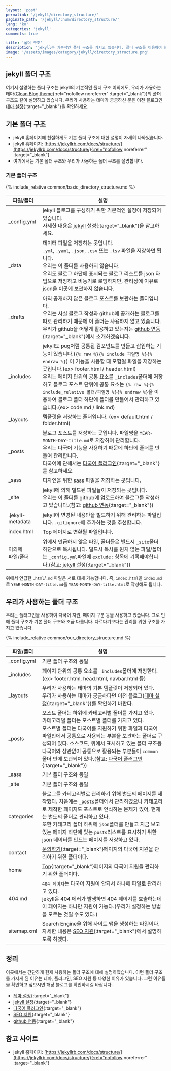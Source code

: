 ```yaml
---
layout: 'post'
permalink: '/jekyll/directory_structure/'
paginate_path: '/jekyll/:num/directory_structure/'
lang: 'ko'
categories: 'jekyll'
comments: true

title: '폴더 구조'
description: 'jekyll는 기본적인 폴더 구조를 가지고 있습니다. 폴더 구조를 이용하여 블로그를 체계적으로 관리해 봅시다.'
image: '/assets/images/category/jekyll/directory_structure.png'
---
```


## jekyll 폴더 구조
여기서 설명하는 폴더 구조는 jekyll의 기본적인 폴더 구조 이외에도, 우리가 사용하는 테마([Clean Blog theme](http://jekyllthemes.org/themes/clean-blog/){:rel="nofollow noreferrer" :target="_blank"})의 폴더 구조도 같이 설명하고 있습니다. 우리가 사용하는 테마가 궁굼하신 분은 이전 블로그인 [테마 설정]({{site.url}}/{{page.categories}}/theme/){:target="_blank"}을 확인하세요.

## 기본 폴더 구조
- jekyll 홈페이지에 친절하게도 기본 폴더 구조에 대한 설명이 자세히 나와있습니다.
- jekyll 홈페이지: [https://jekyllrb.com/docs/structure/](https://jekyllrb.com/docs/structure/){:rel="nofollow noreferrer" :target="_blank"}
- 여기에서는 기본 폴더 구조와 우리가 사용하는 폴더 구조를 설명합니다.

### 기본 폴더 구조
{% include_relative common/basic_directory_structure.md %}

| 파일/폴더 | 설명 |
|---|---|
| _config.yml | jekyll 블로그를 구성하기 위한 기본적인 설정이 저장되어있습니다.<br>자세한 내용은 [jekyll 설정]({{site.url}}/{{page.categories}}/configuration/){:target="_blank"}을 참고하세요. |
| _data | 데이터 파일을 저장하는 곳입니다.<br> ```.yml```,  ```.yaml```, ```.json```, ```.csv``` 또는 ```.tsv``` 파일을 저장하면 됩니다.<br>우리는 이 폴더를 사용하지 않습니다.<br>우리도 블로그 하단에 표시되는 블로그 리스트를 json 타입으로 저장하고 비동기로 로딩하지만, 관리상에 이유로 json을 이곳에 보관하지 않습니다. |
| _drafts | 아직 공개하지 않은 블로그 포스트를 보관하는 폴더입니다.<br>우리는 사실 블로그 작성과 github에 공개하는 블로그를 따로 관리하기 때문에 이 폴더는 사용하지 않고 있습니다.<br>우리가 github을 어떻게 활용하고 있는지는 [github 연동]({{site.url}}/{{page.categories}}/integrate_github/){:target="_blank"}에서 소개하겠습니다. |
| _includes | jekyll도 pug처럼 공통된 컴포넌트를 만들고 삽입하는 기능이 있습니다.(```{% raw %}{% include 파일명 %}{% endraw %}```) 이 기능을 사용할 때 포함될 파일을 저장하는 곳입니다.(ex> footer.html / header.html)<br>우리는 페이지 단위의 공통 요소를 ```_includes```폴더에 저장하고 블로그 포스트 단위에 공통 요소는 ```{% raw %}{% include_relative 폴더/파일명 %}{% endraw %}```을 이용하여 블로그 폴더 하단에 폴더를 만들어서 관리하고 있습니다.(ex> code.md / link.md)|
| _layouts | 템플릿을 저장하는 폴더입니다. (ex> default.html / folder.html) |
| _posts | 블로그 포스트를 저장하는 곳입니다. 파일명을 ```YEAR-MONTH-DAY-title.md```로 저장하여 관리합니다.<br> 우리는 다국어 기능을 사용하기 때문에 하단에 폴더를 만들어 관리합니다.<br> 다국어에 관해서는 [다국어 플러그인]({{site.url}}/{{page.categories}}/multi-languages-plugin/){:target="_blank"}를 참고하세요. |
| _sass | 디자인을 위한 sass 파일을 저장하는 곳입니다. |
| _site | jekyll에 의해 빌드된 파일들이 저장되는 곳입니다.<br>우리는 이 폴더를 github에 업로드하여 블로그를 작성하고 있습니다.(참고: [github 연동]({{site.url}}/{{page.categories}}/integrate_github/){:target="_blank"}) |
| .jekyll-metadata | jekyll이 변경된 내용만을 빌드하기 위해 관리하는 파일입니다. ```.gitignore```에 추가하는 것을 추천합니다. |
| index.html | Top 페이지로 변환될 파일입니다. |
| 이외에<br>파일/폴더 | 위에서 언급하지 않은 파일, 폴더들은 빌드시 ```_site```폴더 하단으로 복사됩니다. 빌드시 복사를 원치 않는 파일/폴더는 ```_config.yml```파일에 ```exclude:``` 항목에 기록해야합니다.(참고: [jekyll 설정]({{site.url}}/{{page.categories}}/configuration/){:target="_blank"}) |

위에서 언급한 ```.html```/```.md``` 파일은 서로 대체 가능합니다. 즉, ```index.html```을 ```index.md```로 ```YEAR-MONTH-DAY-title.md```를 ```YEAR-MONTH-DAY-title.html```로 작성해도 됩니다.

## 우리가 사용하는 폴더 구조
우리는 플러그인을 사용하여 다국어 지원, 페이지 구분 등을 사용하고 있습니다. 그로 인해 폴더 구조가 기본 폴더 구조와 조금 다릅니다. 다르다기보다는 관리를 위한 구조를 가지고 있습니다.

{% include_relative common/our_directory_structure.md %}

| 파일/폴더 | 설명 |
|---|---|
| _config.yml | 기본 폴더 구조와 동일 |
| _includes | 페이지 단위의 공통 요소를 ```_includes```폴더에 저장한다. (ex> footer.html, head.html, navbar.html 등) |
| _layouts | 우리가 사용하는 테마의 기본 템플릿이 저장되어 있다.<br>우리가 사용하는 테마가 궁금하다면 이전 블로그([테마 설정]({{site.url}}/{{page.categories}}/theme/){:target="_blank"})를 확인하기 바란다. |
| _posts | 포스트 폴더는 하위에 카테고리별 폴더를 가지고 있다.<br>카테고리별 폴더는 포스트별 폴더를 가지고 있다.<br>포스트별 폴더는 다국어를 지원하기 위한 파일과 다국어 파일안에서 공통으로 사용되는 부분을 보관하는 폴더로 구성되어 있다. 소스코드, 위에서 표시하고 있는 폴더 구조등 다국어와 상관없이 공통으로 활용되는 부분들이 ```common``` 폴더 안에 보관되어 있다.(참고: [다국어 플러그인]({{site.url}}/{{page.categories}}/multi-languages-plugin/){:target="_blank"}) |
| _sass | 기본 폴더 구조와 동일 |
| _site | 기본 폴더 구조와 동일 |
| categories | 블로그를 카테고리별로 관리하기 위해 별도의 페이지를 제작했다. 처음에는 ```_posts```폴더에서 관리하였으나 카테고리로 제작한 페이지도 포스트로 인식하는 문제가 있어, 현재는 별도의 폴더로 관리하고 있다.<br>또한 카테고리 폴더 하위에 ```json```폴더를 만들고 지금 보고 있는 페이지 하단에 있는 ```posts```리스트를 표시하기 위한 json 데이터를 만드는 페이지를 저장하고 있다. |
| contact | [문의하기]({{site.url}}/contact/){:target="_blank"}페이지의 다국어 지원을 관리하기 위한 폴더이다. |
| home | [Top]({{site.url}}){:target="_blank"}페이지의 다국어 지원을 관리하기 위한 폴더이다. |
| 404.md | ```404 페이지```는 다국어 지원이 안되서 하나에 파일로 관리하고 있다.<br>jekyll은 404 에러가 발생하면 404 페이지를 호출하는데 이 페이지는 하나만 지원이 가능다.(우리가 설정하는 방법을 모르는 것일 수도 있다.) |
| sitemap.xml | Search Engine을 위해 사이트 맵을 생성하는 파일이다. 자세한 내용은 [SEO 지원]({{site.url}}/{{page.categories}}/seo/){:target="_blank"}에서 설명하도록 하겠다. |

## 정리
이곳에서는 간단하게 현재 사용하는 폴더 구조에 대해 설명하였습니다. 이런 폴더 구조를 가지게 된 이유는 테마, 플러그인, SEO 지원 등 다양한 이유가 있습니다. 그런 이유들을 확인하고 싶으시면 해당 블로그를 확인하시길 바랍니다.

- [테마 설정]({{site.url}}/{{page.categories}}/theme/){:target="_blank"}
- [jekyll 설정]({{site.url}}/{{page.categories}}/configuration/){:target="_blank"}
- [다국어 플러그인]({{site.url}}/{{page.categories}}/multi-languages-plugin/){:target="_blank"}
- [SEO 지원]({{site.url}}/{{page.categories}}/seo/){:target="_blank"}
- [github 연동]({{site.url}}/{{page.categories}}/integrate_github/){:target="_blank"}

## 참고 사이트
- jekyll 홈페이지: [https://jekyllrb.com/docs/structure/](https://jekyllrb.com/docs/structure/){:rel="nofollow noreferrer" :target="_blank"}